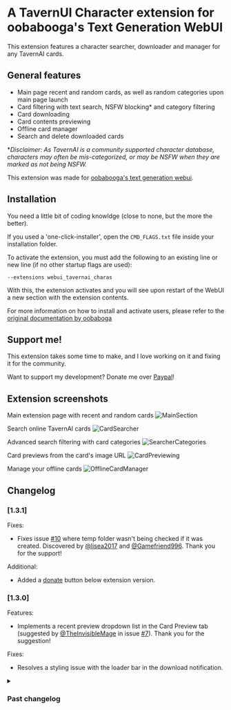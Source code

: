 # A TavernUI Character extension for oobabooga's Text Generation WebUI

This extension features a character searcher, downloader and manager for any TavernAI
cards.

## General features
- Main page recent and random cards, as well as random categories upon main page launch
- Card filtering with text search, NSFW blocking* and category filtering
- Card downloading
- Card contents previewing
- Offline card manager
- Search and delete downloaded cards

**Disclaimer: As TavernAI is a community supported character database, characters may often be mis-categorized, or may be NSFW when they are marked as not being NSFW.*

This extension was made for [oobabooga's text generation webui](https://github.com/oobabooga/text-generation-webui).

## Installation
You need a little bit of coding knowldge (close to none, but the more the better).

If you used a 'one-click-installer', open the `CMD_FLAGS.txt` file inside your installation folder.

To activate the extension, you must add the following to an existing line or new line (if no other startup flags are used):
```
--extensions webui_tavernai_charas
```

With this, the extension activates and you will see upon restart of the WebUI a new section with the extension contents.

For more information on how to install and activate users, please refer to the [original documentation by oobaboga](https://github.com/oobabooga/text-generation-webui/blob/main/docs/Extensions.md)

## Support me!
This extension takes some time to make, and I love working on it and fixing it for the community.

Want to support my development? Donate me over [Paypal](https://paypal.me/skinnydevi)!

## Extension screenshots

Main extension page with recent and random cards
![MainSection](https://raw.githubusercontent.com/SkinnyDevi/webui_tavernai_charas/master/docs/main-online.png)

Search online TavernAI cards
![CardSearcher](https://raw.githubusercontent.com/SkinnyDevi/webui_tavernai_charas/master/docs/main-searcher.png)

Advanced search filtering with card categories
![SearcherCategories](https://raw.githubusercontent.com/SkinnyDevi/webui_tavernai_charas/master/docs/searcher-categories.png)

Card previews from the card's image URL
![CardPreviewing](https://raw.githubusercontent.com/SkinnyDevi/webui_tavernai_charas/master/docs/card-previewer.png)

Manage your offline cards
![OfflineCardManager](https://raw.githubusercontent.com/SkinnyDevi/webui_tavernai_charas/master/docs/offline-cards.png)


## Changelog

### [1.3.1]
Fixes:
* Fixes issue [#10](https://github.com/SkinnyDevi/webui_tavernai_charas/issues/10) where temp folder wasn't being checked if it was created. Discovered by [@lisea2017](https://github.com/lisea2017) and [@Gamefriend996](https://github.com/Gamefriend996). Thank you for the support!

Additional:
* Added a [donate](https://paypal.me/skinnydevi) button below extension version.

### [1.3.0]
Features:
- Implements a recent preview dropdown list in the Card Preview tab (suggested by [@TheInvisibleMage](https://github.com/TheInvisibleMage) in issue [#7](https://github.com/SkinnyDevi/webui_tavernai_charas/issues/7)). Thank you for the suggestion!

Fixes:
* Resolves a styling issue with the loader bar in the download notification.

<details>

<summary>
<h3>Past changelog</h3>
</summary>

### [1.2.4]
Fixes:
* Resolves issue [#8](https://github.com/SkinnyDevi/webui_tavernai_charas/issues/8) and [#9](https://github.com/SkinnyDevi/webui_tavernai_charas/issues/9) discovered by [@drago87](https://github.com/drago87). Thanks for the support!
* Works correctly with the latest version of text-generation-webui (29/01/2024)

### [1.2.3]
Fixes:
* Fixed some styling issues within the extension

### [1.2.2]
Fixes:
* Updated to the latest WebUI
* Patched errors related to removed functions

### [1.2.1]
Features:
- Added a search bar to search for categories in the Online Character Search tab

Fixes:
* Implemented a check for fixing disparity between the local extension's version and the local config's last recorded version

### [1.1.1]
Features:
* Implemented an update checker that displays a button inside the Downloaded Characters' tab, allowing the user to download and install the update with one click

Fixes:
* Categories in the Online Character Searcher tab now are displayed by alphabetical order

### [1.1.0]
Features:
- Added versioning
- Implemented a Card Preview tab that allows the user to preview a card's content through it's image URL. This refers to issue [#2](https://github.com/SkinnyDevi/webui_tavernai_charas/issues/2). Thank you to [@mykeehu](https://github.com/mykeehu) for the suggestion!
- Added a prompt before downloading to specify if the card wants to be previewed before downloading

Fixes:
* Split the main `charas_ui.py` file into submodules for readability
* Added a commonplace for all components
* General fixes, refactorings and improvements to the code base

</details>